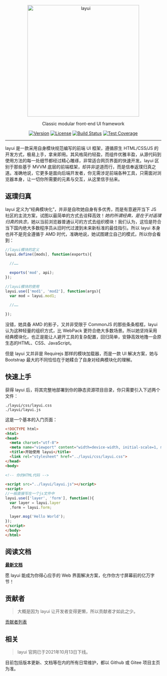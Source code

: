 
<p align="center">
  <a href="http://www.layui.com">
    <img src="https://sentsin.gitee.io/res/images/layui/layui.png" alt="layui" width="360">
  </a>
</p>
<p align="center">
  Classic modular front-end UI framework
</p>

<p align="center">  
  <a href="https://www.npmjs.com/package/layui"><img src="https://img.shields.io/npm/v/layui.svg?sanitize=true" alt="Version"></a>
  <a href="https://www.npmjs.com/package/layui"><img src="https://img.shields.io/npm/l/layui.svg?sanitize=true" alt="License"></a>
  <a href="https://travis-ci.org/sentsin/layui"><img alt="Build Status" src="https://img.shields.io/travis/sentsin/layui/master.svg"></a>
  <a href="https://coveralls.io/r/sentsin/layui?branch=master"><img alt="Test Coverage" src="https://img.shields.io/coveralls/sentsin/layui/master.svg"></a>
  <!--<a href="https://saucelabs.com/beta/builds/7e6196205e4f492496203388fc003b65"><img src="https://saucelabs.com/buildstatus/layui" alt="Build Status"></a>-->
</p>

<!--
<p align="center">
  <a href="https://saucelabs.com/beta/builds/7e6196205e4f492496203388fc003b65"><img src="https://saucelabs.com/browser-matrix/layui.svg" alt="Browser Matrix"></a>
</p>
-->

---

layui 是一款采用自身模块规范编写的前端 UI 框架，遵循原生 HTML/CSS/JS 的开发方式，极易上手，拿来即用。其风格简约轻盈，而组件优雅丰盈，从源代码到使用方法的每一处细节都经过精心雕琢，非常适合网页界面的快速开发。layui 区别于那些基于 MVVM 底层的前端框架，却并非逆道而行，而是信奉返璞归真之道。准确地说，它更多是面向后端开发者，你无需涉足前端各种工具，只需面对浏览器本身，让一切你所需要的元素与交互，从这里信手拈来。

## 返璞归真

layui 定义为“经典模块化”，并非是自吹她自身有多优秀，而是有意避开当下 JS 社区的主流方案，试图以最简单的方式去诠释高效！<em>她的所谓经典，是在于对返璞归真的执念</em>，她以当前浏览器普通认可的方式去组织模块！我们认为，这恰是符合当下国内绝大多数程序员从旧时代过渡到未来新标准的最佳指引。所以 layui 本身也并不是完全遵循于 AMD 时代，准确地说，她试图建立自己的模式，所以你会看到：

```js
//layui模块的定义
layui.define([mods], function(exports){
  
  //……
  
  exports('mod', api);
});  
 
//layui模块的使用
layui.use(['mod1', 'mod2'], function(args){
  var mod = layui.mod1;
  
  //……
  
});    
```
没错，她具备 AMD 的影子，又并非受限于 CommonJS 的那些条条框框，layui 认为这种轻量的组织方式，比 WebPack 更符合绝大多数场景。所以她坚持采用经典模块化，也正是能让人避开工具的复杂配置，回归简单，安静高效地撸一会原生态的HTML、CSS、JavaScript。

但是 layui 又并非是 Requirejs 那样的模块加载器，而是一款 UI 解决方案，她与 Bootstrap 最大的不同恰恰在于她糅合了自身对经典模块化的理解。


## 快速上手

获得 layui 后，将其完整地部署到你的静态资源项目目录，你只需要引入下述两个文件：

```
./layui/css/layui.css
./layui/layui.js
```

这是一个基本的入门页面：

```html
<!DOCTYPE html>
<html>
<head>
  <meta charset="utf-8">
  <meta name="viewport" content="width=device-width, initial-scale=1, maximum-scale=1">
  <title>开始使用 layui</title>
  <link rel="stylesheet" href="../layui/css/layui.css">
</head>
<body>
 
<!-- 你的HTML代码 -->
 
<script src="../layui/layui.js"></script>
<script>
//一般直接写在一个js文件中
layui.use(['layer', 'form'], function(){
  var layer = layui.layer
  ,form = layui.form;
  
  layer.msg('Hello World');
});
</script> 
</body>
</html>
```

## 阅读文档
[**最新文档**](https://gitee.com/layui#%E5%BD%93%E5%89%8D)
 
愿 layui 能成为你得心应手的 Web 界面解决方案，化作你方寸屏幕前的亿万字节！

## 贡献者
> 大概是因为 layui 让开发者变得更懒，所以贡献者才如此之少。  
 
[贡献者列表](https://github.com/sentsin/layui/graphs/contributors)

## 相关
> layui 官网已于2021年10月13日下线。

目前包括版本更新、文档等在内的所有日常维护，都以 Github 或 Gitee 项目主页为准。
